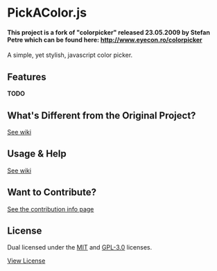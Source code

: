 PickAColor.js
==============

#### This project is a fork of "colorpicker" released 23.05.2009 by Stefan Petre which can be found here: http://www.eyecon.ro/colorpicker

A simple, yet stylish, javascript color picker.


## Features

__TODO__


## What's Different from the Original Project?

[See wiki](https://github.com/bsara/pickacolor.js/wiki/What's-Different%3F)


## Usage & Help

[See wiki](https://github.com/bsara/pickacolor.js/wiki)


## Want to Contribute?

[See the contribution info page](CONTRIBUTING.md)


## License

Dual licensed under the [MIT](http://opensource.org/licenses/MIT) and [GPL-3.0](https://www.gnu.org/licenses/gpl-3.0-standalone.html) licenses.

[View License](LICENSES)